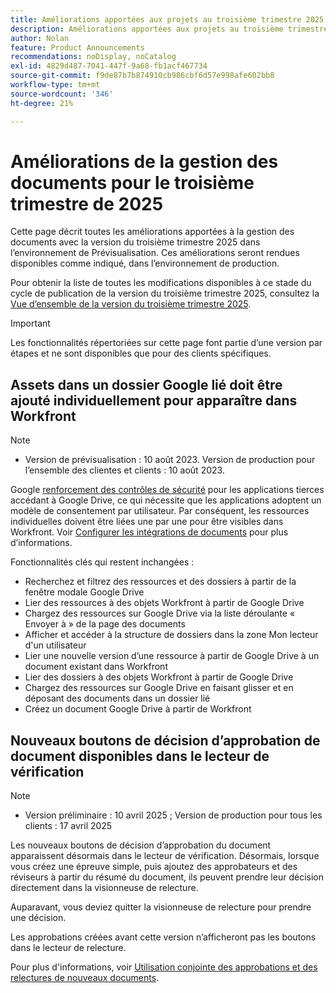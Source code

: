 ```yaml
---
title: Améliorations apportées aux projets au troisième trimestre 2025
description: Améliorations apportées aux projets au troisième trimestre 2025
author: Nolan
feature: Product Announcements
recommendations: noDisplay, noCatalog
exl-id: 4829d487-7041-447f-9a68-fb1acf467734
source-git-commit: f9de87b7b874910cb986cbf6d57e998afe602bb8
workflow-type: tm+mt
source-wordcount: '346'
ht-degree: 21%

---
```


# Améliorations de la gestion des documents pour le troisième trimestre de 2025

Cette page décrit toutes les améliorations apportées à la gestion des documents avec la version du troisième trimestre 2025 dans l’environnement de Prévisualisation. Ces améliorations seront rendues disponibles comme indiqué, dans l’environnement de production.

Pour obtenir la liste de toutes les modifications disponibles à ce stade du cycle de publication de la version du troisième trimestre 2025, consultez la [Vue d’ensemble de la version du troisième trimestre 2025](/help/quicksilver/product-announcements/product-releases/25-q3-release-activity/25-q3-release-overview.md).

>[!IMPORTANT]
>
>Les fonctionnalités répertoriées sur cette page font partie d’une version par étapes et ne sont disponibles que pour des clients spécifiques.

## Assets dans un dossier Google lié doit être ajouté individuellement pour apparaître dans Workfront

>[!NOTE]
>
>* Version de prévisualisation : 10 août 2023. Version de production pour l’ensemble des clientes et clients : 10 août 2023.

Google [renforcement des contrôles de sécurité](https://workspace.google.com/blog/product-announcements/enhancing-security-controls-for-google-drive-third-party-apps) pour les applications tierces accédant à Google Drive, ce qui nécessite que les applications adoptent un modèle de consentement par utilisateur. Par conséquent, les ressources individuelles doivent être liées une par une pour être visibles dans Workfront. Voir [Configurer les intégrations de documents](/help/quicksilver/administration-and-setup/configure-integrations/configure-document-integrations.md) pour plus d’informations.

Fonctionnalités clés qui restent inchangées :

* Recherchez et filtrez des ressources et des dossiers à partir de la fenêtre modale Google Drive
* Lier des ressources à des objets Workfront à partir de Google Drive
* Chargez des ressources sur Google Drive via la liste déroulante « Envoyer à » de la page des documents
* Afficher et accéder à la structure de dossiers dans la zone Mon lecteur d&#39;un utilisateur
* Lier une nouvelle version d’une ressource à partir de Google Drive à un document existant dans Workfront
* Lier des dossiers à des objets Workfront à partir de Google Drive
* Chargez des ressources sur Google Drive en faisant glisser et en déposant des documents dans un dossier lié
* Créez un document Google Drive à partir de Workfront


## Nouveaux boutons de décision d’approbation de document disponibles dans le lecteur de vérification

>[!NOTE]
>
>* Version préliminaire : 10 avril 2025 ; Version de production pour tous les clients : 17 avril 2025

Les nouveaux boutons de décision d’approbation du document apparaissent désormais dans le lecteur de vérification. Désormais, lorsque vous créez une épreuve simple, puis ajoutez des approbateurs et des réviseurs à partir du résumé du document, ils peuvent prendre leur décision directement dans la visionneuse de relecture.

Auparavant, vous deviez quitter la visionneuse de relecture pour prendre une décision.

Les approbations créées avant cette version n’afficheront pas les boutons dans le lecteur de relecture.

Pour plus d&#39;informations, voir [Utilisation conjointe des approbations et des relectures de nouveaux documents](/help/quicksilver/review-and-approve-work/document-reviews-and-approvals/doc-approvals-and-proofing.md).
